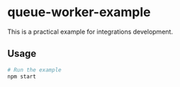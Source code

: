 # queue-worker-example

This is a practical example for integrations development.

## Usage

```bash
# Run the example
npm start
```
